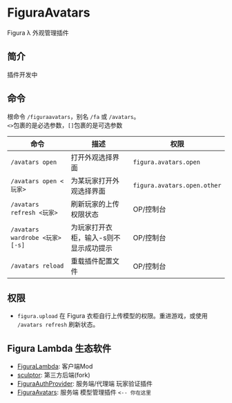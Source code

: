# FiguraAvatars

Figura λ 外观管理插件

## 简介

插件开发中

## 命令

根命令 `/figuraavatars`，别名 `/fa` 或 `/avatars`。  
`<>`包裹的是必选参数，`[]`包裹的是可选参数

| 命令                            | 描述                   | 权限                          |
|-------------------------------|----------------------|-----------------------------|
| `/avatars open`               | 打开外观选择界面             | `figura.avatars.open`       |
| `/avatars open <玩家>`          | 为某玩家打开外观选择界面         | `figura.avatars.open.other` |
| `/avatars refresh <玩家>`       | 刷新玩家的上传权限状态          | OP/控制台                      |
| `/avatars wardrobe <玩家> [-s]` | 为玩家打开衣柜，输入-s则不显示成功提示 | OP/控制台                      |
| `/avatars reload`             | 重载插件配置文件             | OP/控制台                      |

## 权限

+ `figura.upload` 在 Figura 衣柜自行上传模型的权限。重进游戏，或使用 `/avatars refresh` 刷新状态。

## Figura Lambda 生态软件

+ [FiguraLambda](https://github.com/MrXiaoM/FiguraLambda): 客户端Mod
+ [sculptor](https://github.com/MrXiaoM/sculptor): 第三方后端(fork)
+ [FiguraAuthProvider](https://github.com/MrXiaoM/FiguraAuthProvider): 服务端/代理端 玩家验证插件
+ [FiguraAvatars](https://github.com/MrXiaoM/FiguraAvatars): 服务端 模型管理插件 `<-- 你在这里`
